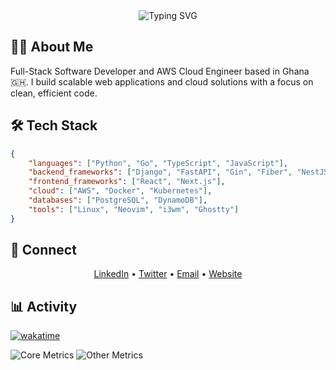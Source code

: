 <div align="center">
  <img src="https://readme-typing-svg.demolab.com?font=Fira+Code&weight=600&size=28&duration=4000&pause=1000&color=BD93F9&center=true&vCenter=true&random=false&width=435&lines=Hi+there%2C+I'm+Gabriel+%F0%9F%91%8B;Full-Stack+Developer+%F0%9F%92%BB;Cloud+Engineer+%E2%98%81%EF%B8%8F" alt="Typing SVG" />
</div>

## 👨‍💻 About Me

Full-Stack Software Developer and AWS Cloud Engineer based in Ghana 🇬🇭. I build scalable web applications and cloud solutions with a focus on clean, efficient code.

## 🛠️ Tech Stack

```json
{
    "languages": ["Python", "Go", "TypeScript", "JavaScript"],
    "backend_frameworks": ["Django", "FastAPI", "Gin", "Fiber", "NestJS"],
    "frontend_frameworks": ["React", "Next.js"],
    "cloud": ["AWS", "Docker", "Kubernetes"],
    "databases": ["PostgreSQL", "DynamoDB"],
    "tools": ["Linux", "Neovim", "i3wm", "Ghostty"]
}
```

## 🤝 Connect

<div align="center">
  <a href="https://www.linkedin.com/in/gabrielrockson/">LinkedIn</a> •
  <a href="https://twitter.com/gabrielrockson_">Twitter</a> •
  <a href="mailto:contact@gabrielrockson.com">Email</a> •
  <a href="https://www.gabrielrockson.com">Website</a>
</div>

## 📊 Activity

[![wakatime](https://wakatime.com/badge/user/b7bf4d25-9b24-4610-a436-b47f6fc047d1.svg)](https://wakatime.com/@b7bf4d25-9b24-4610-a436-b47f6fc047d1)

<picture>
  <img src="/core-github-metrics.svg" alt="Core Metrics">
  <img src="/other-github-metrics.svg" alt="Other Metrics">
</picture>
